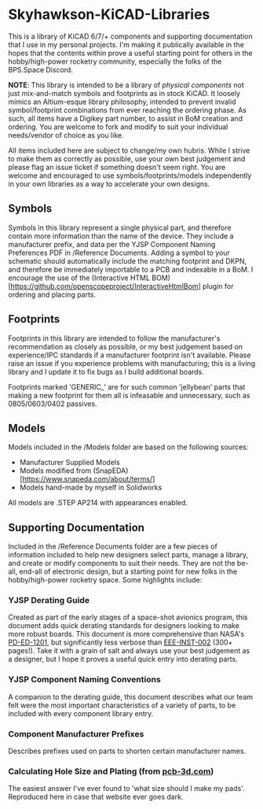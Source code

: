 # Skyhawkson-KiCAD-Libraries

This is a library of KiCAD 6/7/+ components and supporting documentation that I use in my personal projects. I'm making it publically available in the hopes that the contents within prove a useful starting point for others in the hobby/high-power rocketry community, especially the folks of the BPS.Space Discord.

**NOTE**: This library is intended to be a library of *physical components* not just mix-and-match symbols and footprints as in stock KiCAD. It loosely mimics an Altium-esque library philosophy, intended to prevent invalid symbol/footprint combinations from ever reaching the ordering phase. As such, all items have a Digikey part number, to assist in BoM creation and ordering. You are welcome to fork and modify to suit your individual needs/vendor of choice as you like.

All items included here are subject to change/my own hubris. While I strive to make them as correctly as possible, use your own best judgement and please flag an issue ticket if something doesn't seem right. You are welcome and encouraged to use symbols/footprints/models independently in your own libraries as a way to accelerate your own designs.

## Symbols

Symbols in this library represent a single physical part, and therefore contain more information than the name of the device. They include a manufacturer prefix, and data per the YJSP Component Naming Preferences PDF in /Reference Documents. Adding a symbol to your schematic should automatically include the matching footprint and DKPN, and therefore be immediately importable to a PCB and indexable in a BoM. I encourage the use of the (Interactive HTML BOM)[https://github.com/openscopeproject/InteractiveHtmlBom] plugin for ordering and placing parts.

## Footprints

Footprints in this library are intended to follow the manufacturer's recommendation as closely as possible, or my best judgement based on experience/IPC standards if a manufacturer footprint isn't available. Please raise an issue if you experience problems with manufacturing; this is a living library and I update it to fix bugs as I build additional boards. 

Footprints marked 'GENERIC_' are for such common 'jellybean' parts that making a new footprint for them all is infeasable and unnecessary, such as 0805/0603/0402 passives.

## Models

Models included in the /Models folder are based on the following sources:
- Manufacturer Supplied Models
- Models modified from (SnapEDA)[https://www.snapeda.com/about/terms/]
- Models hand-made by myself in Solidworks

All models are .STEP AP214 with appearances enabled.

## Supporting Documentation

Included in the /Reference Documents folder are a few pieces of information included to help new designers select parts, manage a library, and create or modify components to suit their needs. They are not the be-all, end-all of electronic design, but a starting point for new folks in the hobby/high-power rocketry space. Some highlights include:

### YJSP Derating Guide
Created as part of the early stages of a space-shot avionics program, this document adds quick derating standards for designers looking to make more robust boards. This document is more comprehensive than NASA's [PD-ED-1201], but significantly less verbose than [EEE-INST-002] (300+ pages!). Take it with a grain of salt and always use your best judgement as a designer, but I hope it proves a useful quick entry into derating parts.


### YJSP Component Naming Conventions
A companion to the derating guide, this document describes what our team felt were the most important characteristics of a variety of parts, to be included with every component library entry.

### Component Manufacturer Prefixes
Describes prefixes used on parts to shorten certain manufacturer names.

### Calculating Hole Size and Plating (from [pcb-3d.com])
The easiest answer I've ever found to 'what size should I make my pads'. Reproduced here in case that website ever goes dark.


[PD-ED-1201]: https://extapps.ksc.nasa.gov/Reliability/Documents/Preferred_Practices/1201.pdf
[EEE-INST-002]: https://nepp.nasa.gov/docuploads/FFB52B88-36AE-4378-A05B2C084B5EE2CC/EEE-INST-002_add1.pdf
[pcb-3d.com]: https://www.pcb-3d.com/wordpress/tutorials/how-to-calculate-pth-hole-and-pad-diameter-sizes-according-to-ipc-7251-ipc-2222-and-ipc-2221-standards/